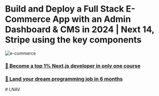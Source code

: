 # Build and Deploy a Full Stack E-Commerce App with an Admin Dashboard & CMS in 2024 | Next 14, Stripe using the key components
![e-commerce](https://i.ibb.co/Y3Hsth3/YT-Thumbnails-3.png)

### [🌟 Become a top 1% Next.js developer in only one course](https://jsmastery.pro/next15)
### [🚀 Land your dream programming job in 6 months](https://jsmastery.pro/masterclass)
#   L N A V  
 